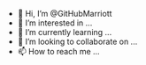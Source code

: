 - 👋 Hi, I’m @GitHubMarriott
- 👀 I’m interested in ...
- 🌱 I’m currently learning ...
- 💞️ I’m looking to collaborate on ...
- 📫 How to reach me ...

<!---
GitHubMarriott/GitHubMarriott is a ✨ special ✨ repository because its `README.md` (this file) appears on your GitHub profile.
You can click the Preview link to take a look at your changes.
--->
